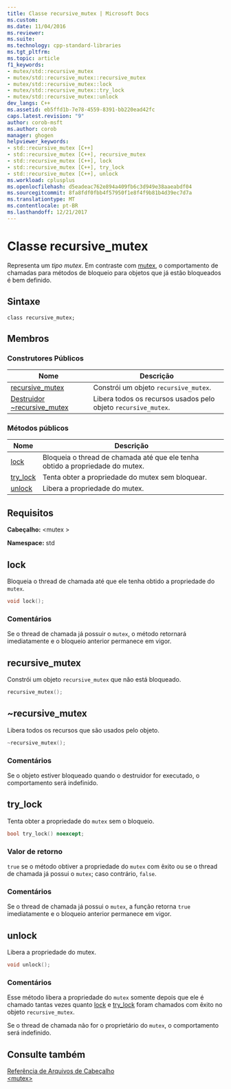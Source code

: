 ```yaml
---
title: Classe recursive_mutex | Microsoft Docs
ms.custom: 
ms.date: 11/04/2016
ms.reviewer: 
ms.suite: 
ms.technology: cpp-standard-libraries
ms.tgt_pltfrm: 
ms.topic: article
f1_keywords:
- mutex/std::recursive_mutex
- mutex/std::recursive_mutex::recursive_mutex
- mutex/std::recursive_mutex::lock
- mutex/std::recursive_mutex::try_lock
- mutex/std::recursive_mutex::unlock
dev_langs: C++
ms.assetid: eb5ffd1b-7e78-4559-8391-bb220ead42fc
caps.latest.revision: "9"
author: corob-msft
ms.author: corob
manager: ghogen
helpviewer_keywords:
- std::recursive_mutex [C++]
- std::recursive_mutex [C++], recursive_mutex
- std::recursive_mutex [C++], lock
- std::recursive_mutex [C++], try_lock
- std::recursive_mutex [C++], unlock
ms.workload: cplusplus
ms.openlocfilehash: d5eadeac762e894a409fb6c3d949e38aaeabdf04
ms.sourcegitcommit: 8fa8fdf0fbb4f57950f1e8f4f9b81b4d39ec7d7a
ms.translationtype: MT
ms.contentlocale: pt-BR
ms.lasthandoff: 12/21/2017
---
```

# <a name="recursivemutex-class"></a>Classe recursive_mutex
Representa um *tipo mutex*. Em contraste com [mutex](../standard-library/mutex-class-stl.md), o comportamento de chamadas para métodos de bloqueio para objetos que já estão bloqueados é bem definido.  
  
## <a name="syntax"></a>Sintaxe  
  
```
class recursive_mutex;
```  
  
## <a name="members"></a>Membros  
  
### <a name="public-constructors"></a>Construtores Públicos  
  
|Nome|Descrição|  
|----------|-----------------|  
|[recursive_mutex](#recursive_mutex)|Constrói um objeto `recursive_mutex`.|  
|[Destruidor ~recursive_mutex](#dtorrecursive_mutex_destructor)|Libera todos os recursos usados pelo objeto `recursive_mutex`.|  
  
### <a name="public-methods"></a>Métodos públicos  
  
|Nome|Descrição|  
|----------|-----------------|  
|[lock](#lock)|Bloqueia o thread de chamada até que ele tenha obtido a propriedade do mutex.|  
|[try_lock](#try_lock)|Tenta obter a propriedade do mutex sem bloquear.|  
|[unlock](#unlock)|Libera a propriedade do mutex.|  
  
## <a name="requirements"></a>Requisitos  
 **Cabeçalho:** \<mutex >  
  
 **Namespace:** std  
  
##  <a name="lock"></a>  lock  
 Bloqueia o thread de chamada até que ele tenha obtido a propriedade do `mutex`.  
  
```cpp  
void lock();
```  
  
### <a name="remarks"></a>Comentários  
 Se o thread de chamada já possuir o `mutex`, o método retornará imediatamente e o bloqueio anterior permanece em vigor.  
  
##  <a name="recursive_mutex"></a>  recursive_mutex  
 Constrói um objeto `recursive_mutex` que não está bloqueado.  
  
```cpp  
recursive_mutex();
```  
  
##  <a name="dtorrecursive_mutex_destructor"></a>  ~recursive_mutex  
 Libera todos os recursos que são usados pelo objeto.  
  
```cpp  
~recursive_mutex();
```  
  
### <a name="remarks"></a>Comentários  
 Se o objeto estiver bloqueado quando o destruidor for executado, o comportamento será indefinido.  
  
##  <a name="try_lock"></a>  try_lock  
 Tenta obter a propriedade do `mutex` sem o bloqueio.  
  
```cpp  
bool try_lock() noexcept;
```  
  
### <a name="return-value"></a>Valor de retorno  
 `true` se o método obtiver a propriedade do `mutex` com êxito ou se o thread de chamada já possui o `mutex`; caso contrário, `false`.  
  
### <a name="remarks"></a>Comentários  
 Se o thread de chamada já possui o `mutex`, a função retorna `true` imediatamente e o bloqueio anterior permanece em vigor.  
  
##  <a name="unlock"></a>  unlock  
 Libera a propriedade do mutex.  
  
```cpp  
void unlock();
```  
  
### <a name="remarks"></a>Comentários  
 Esse método libera a propriedade do `mutex` somente depois que ele é chamado tantas vezes quanto [lock](#lock) e [try_lock](#try_lock) foram chamados com êxito no objeto `recursive_mutex`.  
  
 Se o thread de chamada não for o proprietário do `mutex`, o comportamento será indefinido.  
  
## <a name="see-also"></a>Consulte também  
 [Referência de Arquivos de Cabeçalho](../standard-library/cpp-standard-library-header-files.md)   
 [\<mutex>](../standard-library/mutex.md)



